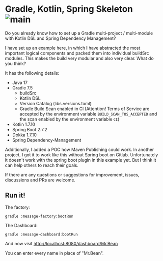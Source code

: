 # Gradle, Kotlin, Spring Skeleton ![main](https://github.com/mrclrchtr/gradle-kotlin-spring/workflows/CI/badge.svg)

Do you already know how to set up a Gradle multi-project / multi-module with Kotlin DSL and Spring Dependency
Management?

I have set up an example here, in which I have abstracted the most important logical components and packed them into
individual buildSrc modules. This makes the build very modular and also very clear. What do you think?

It has the following details:

- Java 17
- Gradle 7.5
  - buildSrc
  - Kotlin DSL
  - Version Catalog (libs.versions.toml)
  - Gradle Build Scan enabled in CI (Attention! Terms of Service are accepted by the environment variable `BUILD_SCAN_TOS_ACCEPTED` and the scan enabled by the environment variable `CI`)
- Kotlin 1.7.10
- Spring Boot 2.7.2
- Dokka 1.7.10
- Spring Dependency-Management

Additionally, I added a POC how Maven Publishing could work. In another project, I got it to work like this without
Spring boot on Gitlab. Unfortunately it doesn't work with the spring boot plugin in this example yet. But I think it can
help others to reach their goals.

If there are any questions or suggestions for improvement, issues, discussions and PRs are welcome.

## Run it!

The factory:

    gradle :message-factory:bootRun

The Dashboard:

    gradle :message-dashboard:bootRun

And now visit <http://localhost:8080/dashboard/Mr.Bean>

You can enter every name in place of "Mr.Bean". 
